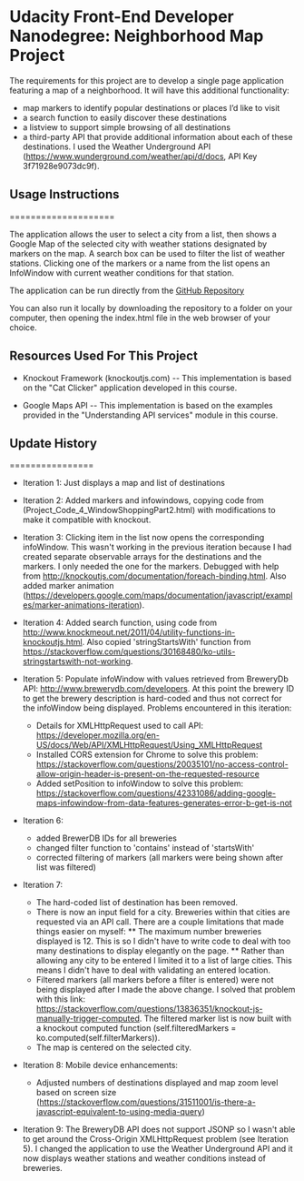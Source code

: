 Udacity Front-End Developer Nanodegree: Neighborhood Map Project
============================
The requirements for this project are to develop a single page application featuring a map of a neighborhood. It will have this additional functionality:
- map markers to identify popular destinations or places I’d like to visit
- a search function to easily discover these destinations
- a listview to support simple browsing of all destinations
- a third-party API that provide additional information about each of these destinations.  I used the Weather Underground API (https://www.wunderground.com/weather/api/d/docs, API Key 3f71928e9073dc9f).


## Usage Instructions
====================

The application allows the user to select a city from a list, then shows a Google Map of the selected city with weather stations designated by markers on the map. A search box can be used to filter the list of weather stations.  Clicking one of the markers or a name from the list opens an InfoWindow with current weather conditions for that station.

The application can be run directly from the [GitHub Repository](https://rawgit.com/howardjmn/NeighborhoodMap/master/index.html)

You can also run it locally by downloading the repository to a folder on your computer, then opening the index.html file in the web browser of your choice.

## Resources Used For This Project
- Knockout Framework (knockoutjs.com)
-- This implementation is based on the "Cat Clicker" application developed in this course.

- Google Maps API
-- This implementation is based on the examples provided in the "Understanding API services" module in this course.

## Update History
================
 - Iteration 1: Just displays a map and list of destinations

 - Iteration 2: Added markers and infowindows, copying code from (Project_Code_4_WindowShoppingPart2.html) with modifications to make it compatible with knockout.

 - Iteration 3: Clicking item in the list now opens the corresponding infoWindow.  This wasn't working in the previous iteration because I had created separate observable arrays for the destinations and the markers.  I only needed the one for the markers.  Debugged with help from http://knockoutjs.com/documentation/foreach-binding.html.  Also added marker animation (https://developers.google.com/maps/documentation/javascript/examples/marker-animations-iteration).

- Iteration 4: Added search function, using code from http://www.knockmeout.net/2011/04/utility-functions-in-knockoutjs.html.  Also copied 'stringStartsWith' function from https://stackoverflow.com/questions/30168480/ko-utils-stringstartswith-not-working.

- Iteration 5: Populate infoWindow with values retrieved from BreweryDb API: http://www.brewerydb.com/developers.  At this point the brewery ID to get the brewery description is hard-coded and thus not correct for the infoWindow being displayed.  Problems encountered in this iteration:

    * Details for XMLHttpRequest used to call API: https://developer.mozilla.org/en-US/docs/Web/API/XMLHttpRequest/Using_XMLHttpRequest
    * Installed CORS extension for Chrome to solve this problem: https://stackoverflow.com/questions/20035101/no-access-control-allow-origin-header-is-present-on-the-requested-resource
    * Added setPosition to infoWindow to solve this problem: https://stackoverflow.com/questions/42331086/adding-google-maps-infowindow-from-data-features-generates-error-b-get-is-not

- Iteration 6:
    * added BrewerDB IDs for all breweries
    * changed filter function to 'contains' instead of 'startsWith'
    * corrected filtering of markers (all markers were being shown after list was filtered)

- Iteration 7:
    * The hard-coded list of destination has been removed.
    * There is now an input field for a city.  Breweries within that cities are requested via an API call.  There are a couple limitations that made things easier on myself:
        ** The maximum number breweries displayed is 12.  This is so I didn't have to write
        code to deal with too many destinations to display elegantly on the page.
        ** Rather than allowing any city to be entered I limited it to a list of large cities.  This means I didn't have to deal with validating an entered location.
    * Filtered markers (all markers before a filter is entered) were not being displayed after I made the above change.  I solved that problem with this link: https://stackoverflow.com/questions/13836351/knockout-js-manually-trigger-computed.  The filtered marker list is now built with a knockout computed function (self.filteredMarkers = ko.computed(self.filterMarkers)).
    * The map is centered on the selected city.

- Iteration 8:
    Mobile device enhancements:
    * Adjusted numbers of destinations displayed and map zoom level based on screen size (https://stackoverflow.com/questions/31511001/is-there-a-javascript-equivalent-to-using-media-query)

- Iteration 9:
    The BreweryDB API does not support JSONP so I wasn't able to get around the Cross-Origin XMLHttpRequest problem (see Iteration 5).  I changed the application to use the Weather Underground API and it now displays weather stations and weather conditions instead of breweries.